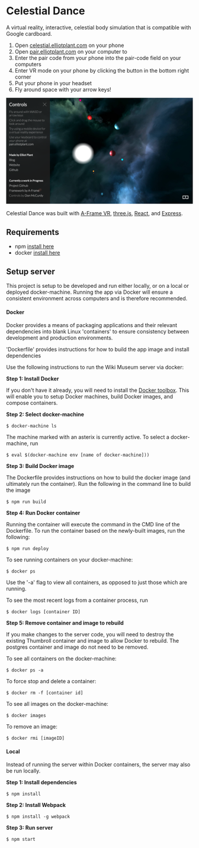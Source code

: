 # Celestial Dance

A virtual reality, interactive, celestial body simulation that is
compatible with Google cardboard.

1. Open [celestial.elliotplant.com](celestial.elliotplant.com) on your phone
2. Open [pair.elliotplant.com](pair.elliotplant.com) on your computer to
3. Enter the pair code from your phone into the pair-code field on your computers
4. Enter VR mode on your phone by clicking the button in the bottom right corner
5. Put your phone in your headset
6. Fly around space with your arrow keys!

![screen shot](./readmeAssets/screenshot.png "screen shot")


Celestial Dance was built with [A-Frame VR](https://aframe.io/), [three.js](http://threejs.org/), [React](https://facebook.github.io/react/), and [Express](https://expressjs.com/).

## Requirements

- npm [install here](http://blog.npmjs.org/post/85484771375/how-to-install-npm)
- docker [install here](https://docs.docker.com/engine/installation/)

## Setup server

This project is setup to be developed and run either locally, or on a local or deployed docker-machine. Running the app via Docker will ensure a consistent environment across computers and is therefore recommended.

#### Docker

Docker provides a means of packaging applications and their relevant dependencies into blank Linux 'containers' to ensure consistency between development and production environments.

'Dockerfile' provides instructions for how to build the app image and install dependencies

Use the following instructions to run the Wiki Museum server via docker:

__Step 1: Install Docker__

If you don't have it already, you will need to install the [Docker toolbox](https://docs.docker.com/engine/installation/mac/). This will enable you to setup Docker machines, build Docker images, and compose containers.

__Step 2: Select docker-machine__


```
$ docker-machine ls
```

The machine marked with an asterix is currently active. To select a docker-machine, run

```
$ eval $(docker-machine env [name of docker-machine]))
```

__Step 3: Build Docker image__

The Dockerfile provides instructions on how to build the docker image (and ultimately run the container). Run the following in the command line to build the image

```
$ npm run build
```

__Step 4: Run Docker container__

Running the container will execute the command in the CMD line of the Dockerfile. To run the container based on the newly-built images, run the following:

```
$ npm run deploy
```

To see running containers on your docker-machine:

```
$ docker ps
```

Use the '-a' flag to view all containers, as opposed to just those which are running.

To see the most recent logs from a container process, run

```
$ docker logs [container ID]
```

__Step 5: Remove container and image to rebuild__

If you make changes to the server code, you will need to destroy the existing Thumbroll container and image to allow Docker to rebuild. The postgres container and image do not need to be removed.

To see all containers on the docker-machine:

```
$ docker ps -a
```

To force stop and delete a container:

```
$ docker rm -f [container id]
```

To see all images on the docker-machine:

```
$ docker images
```

To remove an image:

```
$ docker rmi [imageID]
```

#### Local

Instead of running the server within Docker containers, the server may also be run locally.

__Step 1: Install dependencies__

```
$ npm install
```

__Step 2: Install Webpack__

```
$ npm install -g webpack
```

__Step 3: Run server__

```
$ npm start
```
